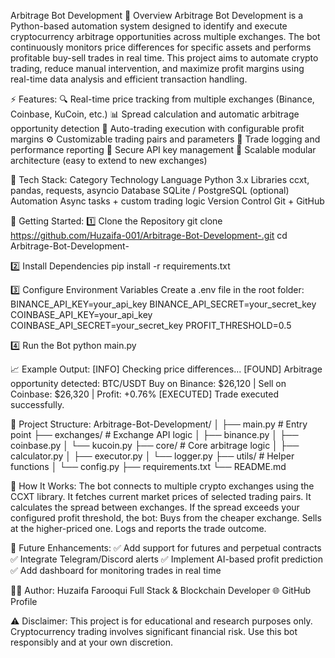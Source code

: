 Arbitrage Bot Development 
📖 Overview 
Arbitrage Bot Development is a Python-based automation system designed to identify and execute cryptocurrency arbitrage opportunities across multiple exchanges. 
The bot continuously monitors price differences for specific assets and performs profitable buy-sell trades in real time.
This project aims to automate crypto trading, reduce manual intervention, and maximize profit margins using real-time data analysis and efficient transaction handling.

⚡ Features: 
🔍 Real-time price tracking from multiple exchanges (Binance, Coinbase, KuCoin, etc.)
📊 Spread calculation and automatic arbitrage opportunity detection
🤖 Auto-trading execution with configurable profit margins
⚙️ Customizable trading pairs and parameters
💾 Trade logging and performance reporting
🔐 Secure API key management
🧠 Scalable modular architecture (easy to extend to new exchanges)

🧰 Tech Stack: 
Category	Technology
Language	Python 3.x
Libraries	ccxt, pandas, requests, asyncio
Database	SQLite / PostgreSQL (optional)
Automation	Async tasks + custom trading logic
Version Control	Git + GitHub

🚀 Getting Started: 
1️⃣ Clone the Repository
git clone https://github.com/Huzaifa-001/Arbitrage-Bot-Development-.git
cd Arbitrage-Bot-Development-

2️⃣ Install Dependencies
pip install -r requirements.txt

3️⃣ Configure Environment Variables
Create a .env file in the root folder:
BINANCE_API_KEY=your_api_key
BINANCE_API_SECRET=your_secret_key
COINBASE_API_KEY=your_api_key
COINBASE_API_SECRET=your_secret_key
PROFIT_THRESHOLD=0.5

4️⃣ Run the Bot
python main.py

📈 Example Output: 
[INFO] Checking price differences...
[FOUND] Arbitrage opportunity detected: BTC/USDT
Buy on Binance: $26,120 | Sell on Coinbase: $26,320 | Profit: +0.76%
[EXECUTED] Trade executed successfully.

🧩 Project Structure: 
Arbitrage-Bot-Development/
│
├── main.py                 # Entry point
├── exchanges/              # Exchange API logic
│   ├── binance.py
│   ├── coinbase.py
│   └── kucoin.py
├── core/                   # Core arbitrage logic
│   ├── calculator.py
│   ├── executor.py
│   └── logger.py
├── utils/                  # Helper functions
│   └── config.py
├── requirements.txt
└── README.md

🧠 How It Works: 
The bot connects to multiple crypto exchanges using the CCXT library.
It fetches current market prices of selected trading pairs.
It calculates the spread between exchanges.
If the spread exceeds your configured profit threshold, the bot:
Buys from the cheaper exchange.
Sells at the higher-priced one.
Logs and reports the trade outcome.

🧪 Future Enhancements: 
✅ Add support for futures and perpetual contracts
✅ Integrate Telegram/Discord alerts
✅ Implement AI-based profit prediction
✅ Add dashboard for monitoring trades in real time

🧑‍💻 Author: 
Huzaifa Farooqui
Full Stack & Blockchain Developer
🌐 GitHub Profile

⚠️ Disclaimer: 
This project is for educational and research purposes only.
Cryptocurrency trading involves significant financial risk.
Use this bot responsibly and at your own discretion.
